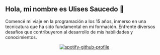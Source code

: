## Hola, mi nombre es Ulises Saucedo 👋
Comencé mi viaje en la programación a los 15 años, inmerso en una tecnicatura que ha sido fundamental en mi formación. Enfrenté diversos desafíos que contribuyeron al desarrollo de mis habilidades y conocimientos.

<div align=center>

[![spotify-github-profile](https://spotify-github-profile.vercel.app/api/view?uid=31jtigmox3s3v2ojvdvx7ji5bom4&cover_image=true&theme=default&show_offline=false&background_color=241f31&interchange=false&bar_color=53b14f&bar_color_cover=false)](https://spotify-github-profile.vercel.app/api/view?uid=31jtigmox3s3v2ojvdvx7ji5bom4&redirect=true)
</div>
